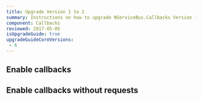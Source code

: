 ```yaml
---
title: Upgrade Version 1 to 2
summary: Instructions on how to upgrade NServiceBus.Callbacks Version 1 to 2.
component: Callbacks
reviewed: 2017-05-05
isUpgradeGuide: true
upgradeGuideCoreVersions:
 - 6
---
```



## Enable callbacks

## Enable callbacks without requests

